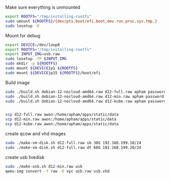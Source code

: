 
Make sure everything is unmounted

```bash
export ROOTFS="/tmp/installing-rootfs"
sudo umount ${ROOTFS}/{dev/pts,boot/efi,boot,dev,run,proc,sys,tmp,}
sudo losetup -D 
```

Mount for debug
```bash
export DEVICE=/dev/loop0
export ROOTFS="/tmp/installing-rootfs"
export INPUT_IMG=usb.raw
sudo losetup -fP $INPUT_IMG
sudo mkdir -p ${ROOTFS}
sudo mount ${DEVICE}p1 ${ROOTFS}
sudo mount ${DEVICE}p15 ${ROOTFS}/boot/efi

```

Build image

```bash
sudo ./build.sh debian-12-nocloud-amd64.raw d12-full.raw apham password authorized_keys 1 1
sudo ./build.sh debian-12-nocloud-amd64.raw d12-min.raw apham password authorized_keys 0 0
sudo ./build.sh debian-12-nocloud-amd64.raw d12-kube.raw apham password authorized_keys 0 1


scp d12-full.raw awon:/home/apham/apps/static/data
scp d12-min.raw awon:/home/apham/apps/static/data
scp d12-kube.raw awon:/home/apham/apps/static/data
```

create qcow and vhd images

```bash
sudo ./make-vm-disk.sh d12-full.raw sb 30G 192.168.199.10/24
sudo ./make-vm-disk.sh d12-full.raw dt 60G 192.168.199.20/24

```

create usb livedisk

```bash
sudo ./make-usb.sh d12-min.raw usb
qemu-img convert -f raw -O vpc usb.raw usb.vhd

```

